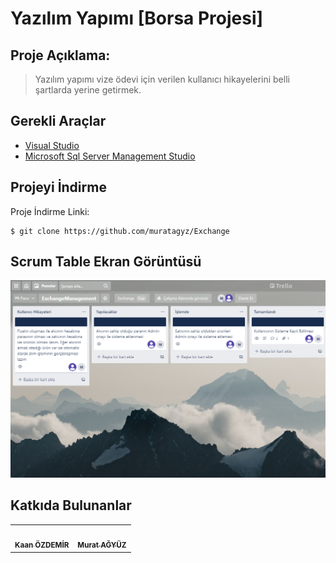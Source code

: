 <h1>Yazılım Yapımı [Borsa Projesi] </h1>

## Proje Açıklama:
> Yazılım yapımı vize ödevi için verilen kullanıcı hikayelerini belli şartlarda yerine getirmek.

## Gerekli Araçlar

<ul>
  <li><a href="https://visualstudio.microsoft.com/tr/downloads/">Visual Studio</a></li>
  <li><a href="https://www.microsoft.com/tr-tr/sql-server/sql-server-downloads">Microsoft Sql Server Management Studio</a></li>
</ul>

## Projeyi İndirme
Proje İndirme Linki:
```
$ git clone https://github.com/muratagyz/Exchange
```

## Scrum Table Ekran Görüntüsü
![Image of Yaktocat](https://github.com/muratagyz/Exchange/blob/main/ScrumTable/exchange1.PNG)

## Katkıda Bulunanlar
<table>
  <tr>
    <td align="center"><a href="https://github.com/kaanzzdemir"><img src="https://avatars.githubusercontent.com/u/57274202?v=4" width="100px;" alt=""/><br /><sub><b>Kaan ÖZDEMİR</b></sub></a></td>
    <td align="center"><a href="https://github.com/muratagyz"><img src="https://avatars.githubusercontent.com/u/57285600?v=4" width="100px;" alt=""/><br /><sub><b>Murat AĞYÜZ</b></sub></a</td>
  </tr>
  </table>
